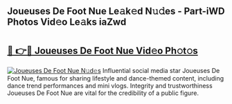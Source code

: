 ## Joueuses De Foot Nue Le𝚊k𝚎d N𝚞𝚍es - Part-iWD Photos Vid𝚎o Le𝚊ks iaZwd

# <h2><a href="http://fb6mf3p.evod.top/?m=Joueuses+De+Foot+Nue">🔗 👉🔴 Joueuses De Foot Nue Vid𝚎o Ph𝚘t𝚘s</a></h2>

[![Joueuses De Foot Nue N𝚞d𝚎s](https://i.imgur.com/8V9OHl7.gif)](http://fb6mf3p.evod.top/?m=Joueuses+De+Foot+Nue)
Influential social media star Joueuses De Foot Nue, famous for sharing lifestyle and dance-themed content, including dance trend performances and mini vlogs. Integrity and trustworthiness Joueuses De Foot Nue are vital for the credibility of a public figure. 
